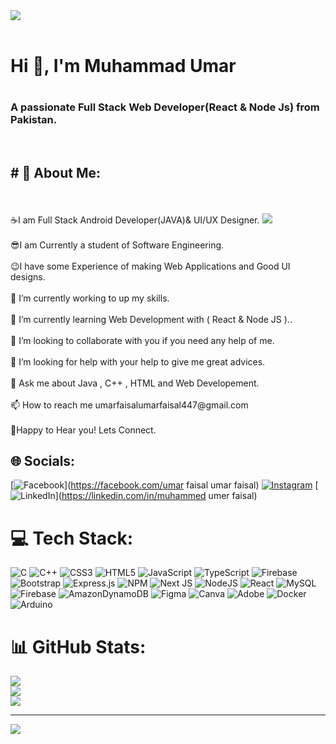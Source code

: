 <img src="https://camo.githubusercontent.com/037de8ab87880ce0767db7b058c4a19d2c709ffc71fc06112e159407506a85d5/68747470733a2f2f73746f726167652e676f6f676c65617069732e636f6d2f677765622d756e69626c6f672d7075626c6973682d70726f642f6f726967696e616c5f696d616765732f616e64726f69645f31325f646576656c6f7065725f707265766965772e676966"/>
<br/><br/>
<h1 text-align="center"> Hi 👋, I'm Muhammad Umar <h1/>
  <h3>A passionate Full Stack Web Developer(React & Node Js) from Pakistan. </h3><br/>
 <h2> # 💫 About Me:</h2><br/><br/>
☕I am Full Stack Android Developer(JAVA)& UI/UX Designer.
<img src="https://raw.githubusercontent.com/andreasbm/readme/master/assets/lines/colored.png"/>
<br><br>😎I am Currently a student of Software Engineering.<br><br>😉I have some Experience of making Web Applications and Good UI designs.<br><br>🔭 I’m currently working to up my skills.<br><br>🌱 I’m currently learning Web Development with ( React & Node JS )..<br><br>👯 I’m looking to collaborate with you if you need any help of me.<br><br>🤝 I’m looking for help with your help to give me great advices.<br><br>💬 Ask me about Java , C++ , HTML and Web Developement.<br><br>📫 How to reach me umarfaisalumarfaisal447@gmail.com<br><br>🥰Happy to Hear you! Lets Connect.


## 🌐 Socials:
[![Facebook](https://img.shields.io/badge/Facebook-%231877F2.svg?logo=Facebook&logoColor=white)](https://facebook.com/umar faisal umar faisal) [![Instagram](https://img.shields.io/badge/Instagram-%23E4405F.svg?logo=Instagram&logoColor=white)](https://instagram.com/uumarfaisal) [![LinkedIn](https://img.shields.io/badge/LinkedIn-%230077B5.svg?logo=linkedin&logoColor=white)](https://linkedin.com/in/muhammed umer faisal) 

# 💻 Tech Stack:
![C](https://img.shields.io/badge/c-%2300599C.svg?style=for-the-badge&logo=c&logoColor=white) ![C++](https://img.shields.io/badge/c++-%2300599C.svg?style=for-the-badge&logo=c%2B%2B&logoColor=white) ![CSS3](https://img.shields.io/badge/css3-%231572B6.svg?style=for-the-badge&logo=css3&logoColor=white) ![HTML5](https://img.shields.io/badge/html5-%23E34F26.svg?style=for-the-badge&logo=html5&logoColor=white) ![JavaScript](https://img.shields.io/badge/javascript-%23323330.svg?style=for-the-badge&logo=javascript&logoColor=%23F7DF1E) ![TypeScript](https://img.shields.io/badge/typescript-%23007ACC.svg?style=for-the-badge&logo=typescript&logoColor=white) ![Firebase](https://img.shields.io/badge/firebase-%23039BE5.svg?style=for-the-badge&logo=firebase) ![Bootstrap](https://img.shields.io/badge/bootstrap-%238511FA.svg?style=for-the-badge&logo=bootstrap&logoColor=white) ![Express.js](https://img.shields.io/badge/express.js-%23404d59.svg?style=for-the-badge&logo=express&logoColor=%2361DAFB) ![NPM](https://img.shields.io/badge/NPM-%23CB3837.svg?style=for-the-badge&logo=npm&logoColor=white) ![Next JS](https://img.shields.io/badge/Next-black?style=for-the-badge&logo=next.js&logoColor=white) ![NodeJS](https://img.shields.io/badge/node.js-6DA55F?style=for-the-badge&logo=node.js&logoColor=white) ![React](https://img.shields.io/badge/react-%2320232a.svg?style=for-the-badge&logo=react&logoColor=%2361DAFB) ![MySQL](https://img.shields.io/badge/mysql-%2300000f.svg?style=for-the-badge&logo=mysql&logoColor=white) ![Firebase](https://img.shields.io/badge/Firebase-039BE5?style=for-the-badge&logo=Firebase&logoColor=white) ![AmazonDynamoDB](https://img.shields.io/badge/Amazon%20DynamoDB-4053D6?style=for-the-badge&logo=Amazon%20DynamoDB&logoColor=white) ![Figma](https://img.shields.io/badge/figma-%23F24E1E.svg?style=for-the-badge&logo=figma&logoColor=white) ![Canva](https://img.shields.io/badge/Canva-%2300C4CC.svg?style=for-the-badge&logo=Canva&logoColor=white) ![Adobe](https://img.shields.io/badge/adobe-%23FF0000.svg?style=for-the-badge&logo=adobe&logoColor=white) ![Docker](https://img.shields.io/badge/docker-%230db7ed.svg?style=for-the-badge&logo=docker&logoColor=white) ![Arduino](https://img.shields.io/badge/-Arduino-00979D?style=for-the-badge&logo=Arduino&logoColor=white)
# 📊 GitHub Stats:
![](https://github-readme-stats.vercel.app/api?username=umarfaisal295c&theme=tokyonight&hide_border=false&include_all_commits=false&count_private=false)<br/>
![](https://github-readme-streak-stats.herokuapp.com/?user=umarfaisal295c&theme=tokyonight&hide_border=false)<br/>
![](https://github-readme-stats.vercel.app/api/top-langs/?username=umarfaisal295c&theme=tokyonight&hide_border=false&include_all_commits=false&count_private=false&layout=compact)

---
[![](https://visitcount.itsvg.in/api?id=umarfaisal295c&icon=0&color=0)](https://visitcount.itsvg.in)

<!-- Proudly created with GPRM ( https://gprm.itsvg.in ) -->
